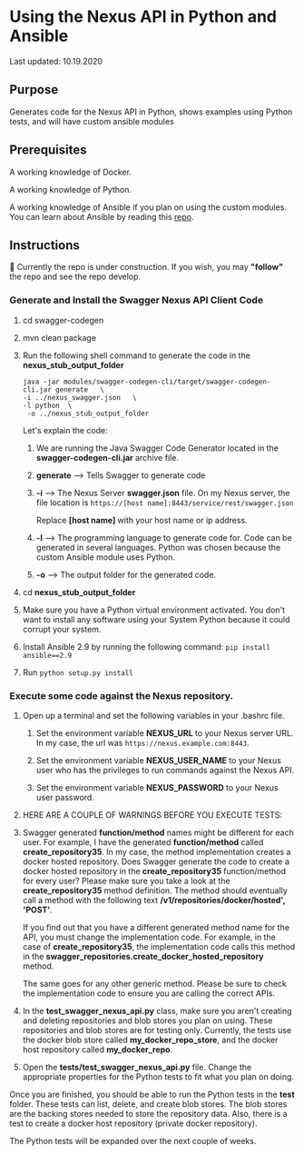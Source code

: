# Using the Nexus API in Python and Ansible

Last updated: 10.19.2020

## Purpose

Generates code for the Nexus API in Python, shows examples using Python tests, 
and will have custom ansible modules

## Prerequisites

A working knowledge of Docker.

A working knowledge of Python.

A working knowledge of Ansible if you plan on using the custom modules.  
You can learn about Ansible by reading this 
[repo](https://github.com/bretmullinix/ansible-for-beginners).

## Instructions

:construction:  Currently the repo is under construction.  If you wish, you
may **"follow"** the repo and see the repo develop.

### Generate and Install the Swagger Nexus API Client Code
1. cd swagger-codegen
1. mvn clean package
1. Run the following shell command to generate the code in the **nexus_stub_output_folder**

    ```shell script
    java -jar modules/swagger-codegen-cli/target/swagger-codegen-cli.jar generate   \
    -i ../nexus_swagger.json   \
    -l python  \
     -o ../nexus_stub_output_folder
    ```
    
    Let's explain the code:
    
    1. We are running the Java Swagger Code Generator located in the **swagger-codegen-cli.jar**
       archive file.
       
    1. **generate** --> Tells Swagger to generate code
    
    1. **\-i** --> The Nexus Server **swagger.json** file.  On my Nexus server, the file location is 
      `https://[host name]:8443/service/rest/swagger.json`
       
       Replace **[host name]** with your host name or ip address.
       
    1. **\-l** --> The programming language to generate code for.  Code can be generated in
       several languages.  Python was chosen because the custom Ansible module uses Python.
       
    1. **\-o** --> The output folder for the generated code.
    
1. cd **nexus_stub_output_folder**

1. Make sure you have a Python virtual environment activated.  You don't want to install any
   software using your System Python because it could corrupt your system.
   
1. Install Ansible 2.9 by running the following command:  `pip install ansible==2.9`

1. Run `python setup.py install`

### Execute some code against the Nexus repository.

1. Open up a terminal and set the following variables in your .bashrc file.

   1. Set the environment variable **NEXUS_URL** to your Nexus server URL.  In my case, the url was 
      `https://nexus.example.com:8443`.
   
   1. Set the environment variable **NEXUS_USER_NAME** to your Nexus user who has the privileges
      to run commands against the Nexus API.
      
   1. Set the environment variable **NEXUS_PASSWORD** to your Nexus user password.


1.  HERE ARE A COUPLE OF WARNINGS BEFORE YOU EXECUTE TESTS:

   1. Swagger generated **function/method** names might be different for each user.  For example, 
      I have the generated **function/method** called **create_repository35**.  In my case, the method implementation 
      creates a docker hosted repository.  Does Swagger generate the code to create a docker hosted repository in
      the **create_repository35** function/method for every user? Please make sure you take a look at 
      the **create_repository35** method definition. The method should eventually call a method with 
      the following text **/v1/repositories/docker/hosted', 'POST'**.
      
      If you find out that you have a different generated method name for the API, you must change the implementation
      code.  For example, in the case of **create_repository35**, the implementation code calls this method in the
      **swagger_repositories.create_docker_hosted_repository** method.
      
      The same goes for any other generic method.  Please be sure to check the implementation code to ensure you
      are calling the correct APIs.
      
   1. In the **test_swagger_nexus_api.py** class, make sure you aren't creating and deleting repositories and blob
      stores you plan on using.  These repositories and blob stores are for testing only.  Currently, the tests
      use the docker blob store called **my_docker_repo_store**, and the docker host repository 
      called **my_docker_repo**.


1. Open the **tests/test_swagger_nexus_api.py** file. Change the appropriate properties for the Python tests 
   to fit what you plan on doing.


Once you are finished, you should be able to run the Python tests in the **test** folder.
These tests can list, delete, and create blob stores.  The blob stores are the backing
stores needed to store the repository data.  Also, there is a test to create a docker
host repository (private docker repository).

The Python tests will be expanded over the next couple of weeks.